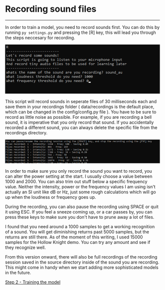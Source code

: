 # Recording sound files
----

In order to train a model, you need to record sounds first. You can do this by running `py settings.py` and pressing the [R] key, this will lead you through the steps neccesary for recording.

![Installing packages](media/settings-record.png)

This script will record sounds in seperate files of 30 milliseconds each and save them in your recordings folder ( data/recordings is the default place, which can be changed in the config/config.py file ). 
You have to be sure to record as little noise as possible. For example, if you are recording a bell sound, it is imperative that you only record that sound.
If you accidentally recorded a different sound, you can always delete the specific file from the recordings directory.

![Installing packages](media/settings-record-progress.png)

In order to make sure you only record the sound you want to record, you can alter the power setting at the start. I usually choose a value between 1000 and 2000. 
You can also trim out stuff below a specific frequency value. Neither the intensity, power or the frequency values I am using isn't actually an SI unit like dB or Hz, just some rough calculations which will go up when the loudness or frequency goes up.

During the recording, you can also pause the recording using SPACE or quit it using ESC. If you feel a sneeze coming up, or a car passes by, you can press these keys to make sure you don't have to prune away a lot of files.

I found that you need around a 1000 samples to get a working recognition of a sound. You will get diminishing returns past 5000 samples, but the returns are still there. As of the moment of this writing, I used 15000 samples for the Hollow Knight demo.
You can try any amount and see if they recognize well.

From this version onward, there will also be full recordings of the recording session saved in the source directory inside of the sound you are recording. This might come in handy when we start adding more sophisticated models in the future.

[Step 2 - Training the model](TRAINING.md)